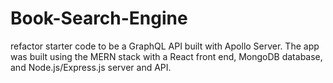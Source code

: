 # Book-Search-Engine
 refactor starter code to be a GraphQL API built with Apollo Server. The app was built using the MERN stack with a React front end, MongoDB database, and Node.js/Express.js server and API.
